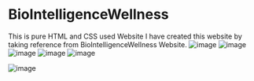 # BioIntelligenceWellness
This is pure HTML and CSS used Website 
I have created this website by taking reference from BioIntelligenceWellness Website.
![image](https://github.com/rachnamaithani/BioIntelligenceWellness/assets/97659503/cea54e71-11d8-4a77-86be-657e54ed76f5)
![image](https://github.com/rachnamaithani/BioIntelligenceWellness/assets/97659503/03e8d701-0b26-491d-bb91-753488920fde)
![image](https://github.com/rachnamaithani/BioIntelligenceWellness/assets/97659503/b7dad321-e409-4a7c-940d-fbe8cc0a5d3b)
![image](https://github.com/rachnamaithani/BioIntelligenceWellness/assets/97659503/ae8ef92d-7d92-4738-9d37-8737eb18c431)
![image](https://github.com/rachnamaithani/BioIntelligenceWellness/assets/97659503/0cbef2c8-c5f1-4d74-b794-287429c3e6fc)

![image](https://github.com/rachnamaithani/BioIntelligenceWellness/assets/97659503/c5e85c59-6f74-409a-bc3f-3c8e1236e9e1)

